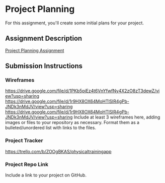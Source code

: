 # Project Planning
For this assignment, you'll create some initial plans for your project.

## Assignment Description
[Project Planning Assignment](https://education.launchcode.org/liftoff/modules/assignments/project-planning)

## Submission Instructions

### Wireframes
https://drive.google.com/file/d/1PKb5pjEz4t6VnYfwfNy4X2zO8zT3dewZ/view?usp=sharing
https://drive.google.com/file/d/1r9HX8OX64MoHTlSIR4gPb-JNDk3nMdJV/view?usp=sharing
https://drive.google.com/file/d/1r9HX8OX64MoHTlSIR4gPb-JNDk3nMdJV/view?usp=sharing
Include at least 3 wireframes here, adding images or files to your repository as necessary. Format them as a bulleted/unordered list with links to the files.

### Project Tracker

https://trello.com/b/ZOOgBKAS/physicaltrainingapp
### Project Repo Link

Include a link to your project on GitHub.
